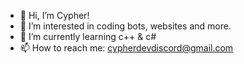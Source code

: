 - 👋 Hi, I’m Cypher!
- 👀 I’m interested in coding bots, websites and more.
- 🌱 I’m currently learning c++ & c#
- 📫 How to reach me: cypherdevdiscord@gmail.com

<!---
CypherDeveloper/CypherDeveloper is a ✨ special ✨ repository because its `README.md` (this file) appears on your GitHub profile.
You can click the Preview link to take a look at your changes.
--->
